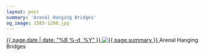 ```yaml
---
layout: post
summary: 'Arenal Hanging Bridges'
og_image: 1583-1280.jpg
---
```


<p>
 <time>
  <a href="/1583">
   {{ page.date | date: "%B %-d, %Y" }}
  </a>
 </time>
 <a href="/1583">
  <img alt="{{ page.summary }}" data-taken="1/30/2022" sizes="(min-width: 700px) 50vw, calc(100vw - 2rem)" src="{{ site.assets_url }}/1583-640.jpg" srcset="{{ site.assets_url }}/1583-320.jpg 320w, {{ site.assets_url }}/1583-640.jpg 640w, {{ site.assets_url }}/1583-960.jpg 960w, {{ site.assets_url }}/1583-1280.jpg 1280w"/>
 </a>
 <span>
  Arenal Hanging Bridges
 </span>
</p>
